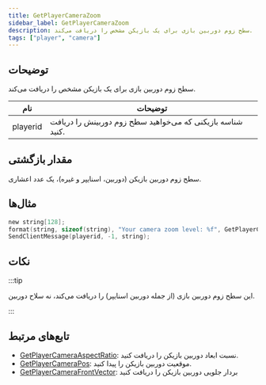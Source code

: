 ```yaml
---
title: GetPlayerCameraZoom
sidebar_label: GetPlayerCameraZoom
description: سطح زوم دوربین بازی برای یک بازیکن مشخص را دریافت می‌کند.
tags: ["player", "camera"]
---
```


## توضیحات

سطح زوم دوربین بازی برای یک بازیکن مشخص را دریافت می‌کند.

| نام      | توضیحات                                                |
| -------- | ----------------------------------------------------- |
| playerid | شناسه بازیکنی که می‌خواهید سطح زوم دوربینش را دریافت کنید. |

## مقدار بازگشتی

سطح زوم دوربین بازیکن (دوربین، اسنایپر و غیره)، یک عدد اعشاری.

## مثال‌ها

```c
new string[128];
format(string, sizeof(string), "Your camera zoom level: %f", GetPlayerCameraZoom(playerid));
SendClientMessage(playerid, -1, string);
```

## نکات

:::tip

این سطح زوم دوربین بازی (از جمله دوربین اسنایپر) را دریافت می‌کند، نه سلاح دوربین.

:::

## تابع‌های مرتبط

- [GetPlayerCameraAspectRatio](GetPlayerCameraAspectRation): نسبت ابعاد دوربین بازیکن را دریافت کنید.
- [GetPlayerCameraPos](GetPlayerCameraPos): موقعیت دوربین بازیکن را پیدا کنید.
- [GetPlayerCameraFrontVector](GetPlayerCameraFrontVector): بردار جلویی دوربین بازیکن را دریافت کنید